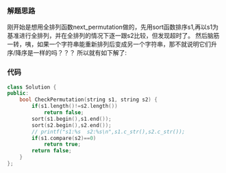 ### 解题思路

刚开始是想用全排列函数next_permutation做的，先用sort函数排序s1,再以s1为基准进行全排列，并在全排列的情况下逐一跟s2比较，但发现超时了。
然后脑筋一转，咦，如果一个字符串能重新排列后变成另一个字符串，那不就说明它们升序/降序是一样的吗？？？
所以就有如下解了:
### 代码

```cpp
class Solution {
public:
    bool CheckPermutation(string s1, string s2) {
    	if(s1.length()!=s2.length()) 
    		return false;
    	sort(s1.begin(),s1.end());	
    	sort(s2.begin(),s2.end());
    	// printf("s1:%s  s2:%s\n",s1.c_str(),s2.c_str());
		if(s1.compare(s2)==0)
			return true;
		return false;
	}
};
```